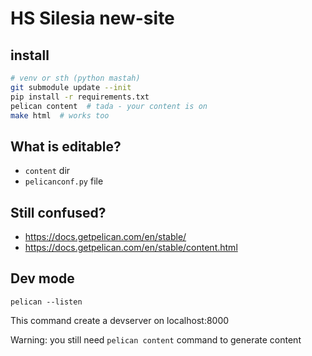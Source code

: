 # HS Silesia new-site

## install

```bash
# venv or sth (python mastah)
git submodule update --init
pip install -r requirements.txt
pelican content  # tada - your content is on 
make html  # works too
```

## What is editable?

* `content` dir
* `pelicanconf.py` file

## Still confused?

* https://docs.getpelican.com/en/stable/
* https://docs.getpelican.com/en/stable/content.html

## Dev mode

```
pelican --listen
```

This command create a devserver on localhost:8000

Warning: you still need `pelican content` command to generate content

